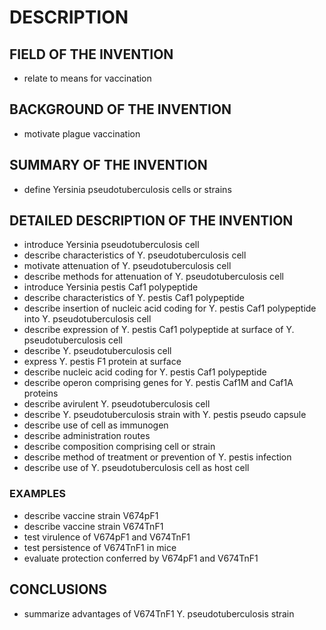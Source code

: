 # DESCRIPTION

## FIELD OF THE INVENTION

- relate to means for vaccination

## BACKGROUND OF THE INVENTION

- motivate plague vaccination

## SUMMARY OF THE INVENTION

- define Yersinia pseudotuberculosis cells or strains

## DETAILED DESCRIPTION OF THE INVENTION

- introduce Yersinia pseudotuberculosis cell
- describe characteristics of Y. pseudotuberculosis cell
- motivate attenuation of Y. pseudotuberculosis cell
- describe methods for attenuation of Y. pseudotuberculosis cell
- introduce Yersinia pestis Caf1 polypeptide
- describe characteristics of Y. pestis Caf1 polypeptide
- describe insertion of nucleic acid coding for Y. pestis Caf1 polypeptide into Y. pseudotuberculosis cell
- describe expression of Y. pestis Caf1 polypeptide at surface of Y. pseudotuberculosis cell
- describe Y. pseudotuberculosis cell
- express Y. pestis F1 protein at surface
- describe nucleic acid coding for Y. pestis Caf1 polypeptide
- describe operon comprising genes for Y. pestis Caf1M and Caf1A proteins
- describe avirulent Y. pseudotuberculosis cell
- describe Y. pseudotuberculosis strain with Y. pestis pseudo capsule
- describe use of cell as immunogen
- describe administration routes
- describe composition comprising cell or strain
- describe method of treatment or prevention of Y. pestis infection
- describe use of Y. pseudotuberculosis cell as host cell

### EXAMPLES

- describe vaccine strain V674pF1
- describe vaccine strain V674TnF1
- test virulence of V674pF1 and V674TnF1
- test persistence of V674TnF1 in mice
- evaluate protection conferred by V674pF1 and V674TnF1

## CONCLUSIONS

- summarize advantages of V674TnF1 Y. pseudotuberculosis strain

